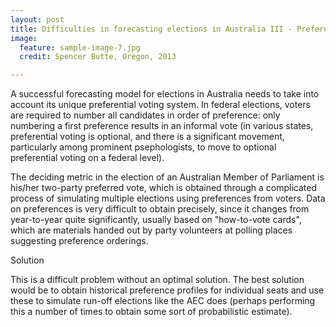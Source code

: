 ```yaml
---
layout: post
title: Difficulties in forecasting elections in Australia III - Preferential voting
image:
  feature: sample-image-7.jpg
  credit: Spencer Butte, Oregon, 2013

---
```



A successful forecasting model for elections in Australia needs to take into account its unique preferential voting system. In federal elections, voters are required to number all candidates in order of preference: only numbering a first preference results in an informal vote (in various states, preferential voting is optional, and there is a significant movement, particularly among prominent psephologists, to move to optional preferential voting on a federal level).

The deciding metric in the election of an Australian Member of Parliament is his/her two-party preferred vote, which is obtained through a complicated process of simulating multiple elections using preferences from voters. Data on preferences is very difficult to obtain precisely, since it changes from year-to-year quite significantly, usually based on "how-to-vote cards", which are materials handed out by party volunteers at polling places suggesting preference orderings.

Solution

This is a difficult problem without an optimal solution. The best solution would be to obtain historical preference profiles for individual seats and use these to simulate run-off elections like the AEC does (perhaps performing this a number of times to obtain some sort of probabilistic estimate).

